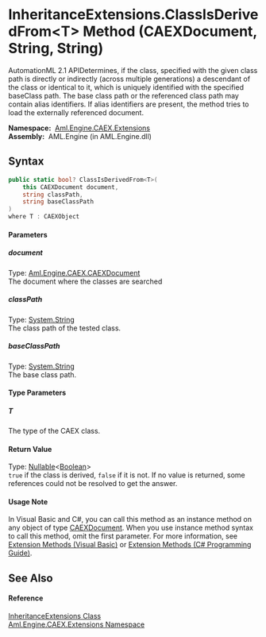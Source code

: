 InheritanceExtensions.ClassIsDerivedFrom&lt;T> Method (CAEXDocument, String, String)
====================================================================================
AutomationML 2.1 APIDetermines, if the class, specified with the given class path is directly or indirectly (across multiple generations) a descendant of the class or identical to it, which is uniquely identified with the specified baseClass path. The base class path or the referenced class path may contain alias identifiers. If alias identifiers are present, the method tries to load the externally referenced document.

  **Namespace:**  [Aml.Engine.CAEX.Extensions][1]  
  **Assembly:**  AML.Engine (in AML.Engine.dll)

Syntax
------

```csharp
public static bool? ClassIsDerivedFrom<T>(
	this CAEXDocument document,
	string classPath,
	string baseClassPath
)
where T : CAEXObject

```

#### Parameters

##### *document*
Type: [Aml.Engine.CAEX.CAEXDocument][2]  
The document where the classes are searched

##### *classPath*
Type: [System.String][3]  
The class path of the tested class.

##### *baseClassPath*
Type: [System.String][3]  
The base class path.

#### Type Parameters

##### *T*
The type of the CAEX class.

#### Return Value
Type: [Nullable][4]&lt;[Boolean][5]>  
`true` if the class is derived, `false` if it is not. If no value is returned, some references could not be resolved to get the answer. 
#### Usage Note
In Visual Basic and C#, you can call this method as an instance method on any object of type [CAEXDocument][2]. When you use instance method syntax to call this method, omit the first parameter. For more information, see [Extension Methods (Visual Basic)][6] or [Extension Methods (C# Programming Guide)][7].

See Also
--------

#### Reference
[InheritanceExtensions Class][8]  
[Aml.Engine.CAEX.Extensions Namespace][1]  

[1]: ../README.md
[2]: ../../Aml.Engine.CAEX/CAEXDocument/README.md
[3]: https://docs.microsoft.com/dotnet/api/system.string
[4]: https://docs.microsoft.com/dotnet/api/system.nullable-1
[5]: https://docs.microsoft.com/dotnet/api/system.boolean
[6]: https://docs.microsoft.com/dotnet/visual-basic/programming-guide/language-features/procedures/extension-methods
[7]: https://docs.microsoft.com/dotnet/csharp/programming-guide/classes-and-structs/extension-methods
[8]: README.md
[9]: https://www.automationml.org
[10]: ../../icons/logoShade.png